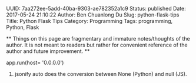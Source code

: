 UUID: 7aa272ee-5add-40ba-9303-ae782352a1c9
Status: published
Date: 2017-05-24 21:10:22
Author: Ben Chuanlong Du
Slug: python-flask-tips
Title: Python Flask Tips
Category: Programming
Tags: programming, Python, Flask

**
Things on this page are
fragmentary and immature notes/thoughts of the author.
It is not meant to readers
but rather for convenient reference of the author and future improvement.
**

app.run(host= '0.0.0.0')

1. jsonify auto does the conversion between None (Python) and null (JS).
